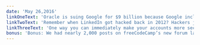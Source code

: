 ```yaml
---
date: 'May 26,2016'
linkOneText: 'Oracle is suing Google for $9 billion because Google included a few Java libraries in Android. Oracle obtained the rights to these libraries after by acquiring Sun Microsystems — after Google had launched Android. Regardless of its outcome, this lawsuit will permanently affect the way developers build software (10 minute read): http://bit.ly/1NOYD3z'
linkTwoText: 'Remember when LinkedIn got hacked back in 2012? Hackers just put 117 million login-password combinations up for sale. There’s a good chance yours is in there, so go change your LinkedIn password now (takes 1 minute): http://bit.ly/1TY2EPz'
linkThreeText: 'One way you can immediately make your accounts more secure is by enabling two-factor (mobile phone) authentication. You can do this for LinkedIn here (takes 1 minute): http://bit.ly/1WPwE6t'
bonus: 'Bonus: We had nearly 2,000 posts on freeCodeCamp’s new forum last week. Here’s how you can join our discussion of programming resources — books, videos, online courses, and events (5 minute read): http://bit.ly/1TR9xof'
---
```

